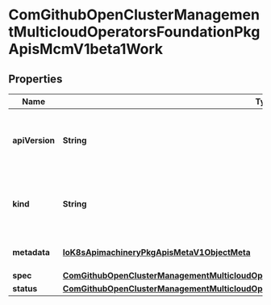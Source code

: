 
# ComGithubOpenClusterManagementMulticloudOperatorsFoundationPkgApisMcmV1beta1Work

## Properties
Name | Type | Description | Notes
------------ | ------------- | ------------- | -------------
**apiVersion** | **String** | APIVersion defines the versioned schema of this representation of an object. Servers should convert recognized schemas to the latest internal value, and may reject unrecognized values. More info: https://git.k8s.io/community/contributors/devel/sig-architecture/api-conventions.md#resources |  [optional]
**kind** | **String** | Kind is a string value representing the REST resource this object represents. Servers may infer this from the endpoint the client submits requests to. Cannot be updated. In CamelCase. More info: https://git.k8s.io/community/contributors/devel/sig-architecture/api-conventions.md#types-kinds |  [optional]
**metadata** | [**IoK8sApimachineryPkgApisMetaV1ObjectMeta**](IoK8sApimachineryPkgApisMetaV1ObjectMeta.md) | Standard object&#39;s metadata. More info: https://git.k8s.io/community/contributors/devel/api-conventions.md#metadata |  [optional]
**spec** | [**ComGithubOpenClusterManagementMulticloudOperatorsFoundationPkgApisMcmV1beta1WorkSpec**](ComGithubOpenClusterManagementMulticloudOperatorsFoundationPkgApisMcmV1beta1WorkSpec.md) | Spec defines the behavior of the work. |  [optional]
**status** | [**ComGithubOpenClusterManagementMulticloudOperatorsFoundationPkgApisMcmV1beta1WorkStatus**](ComGithubOpenClusterManagementMulticloudOperatorsFoundationPkgApisMcmV1beta1WorkStatus.md) | Result describes the result of a work |  [optional]



